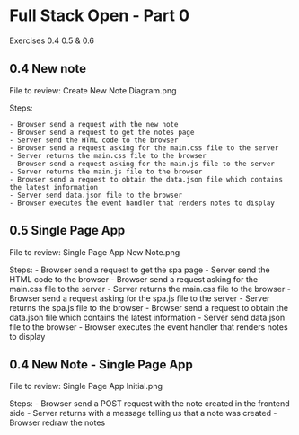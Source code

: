 # Full Stack Open - Part 0

Exercises 0.4 0.5 & 0.6

## 0.4 New note
File to review: Create New Note Diagram.png

Steps:

    - Browser send a request with the new note
    - Browser send a request to get the notes page
    - Server send the HTML code to the browser
    - Browser send a request asking for the main.css file to the server
    - Server returns the main.css file to the browser
    - Browser send a request asking for the main.js file to the server
    - Server returns the main.js file to the browser
    - Browser send a request to obtain the data.json file which contains the latest information
    - Server send data.json file to the browser
    - Browser executes the event handler that renders notes to display

## 0.5 Single Page App
File to review: Single Page App New Note.png

Steps:
    - Browser send a request to get the spa page
    - Server send the HTML code to the browser
    - Browser send a request asking for the main.css file to the server
    - Server returns the main.css file to the browser
    - Browser send a request asking for the spa.js file to the server
    - Server returns the spa.js file to the browser
    - Browser send a request to obtain the data.json file which contains the latest information
    - Server send data.json file to the browser
    - Browser executes the event handler that renders notes to display


## 0.4 New Note - Single Page App
File to review: Single Page App Initial.png

Steps:
    - Browser send a POST request with the note created in the frontend side
    - Server returns with a message telling us that a note was created
    - Browser redraw the notes


